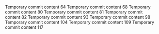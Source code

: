 Temporary commit content 64
Temporary commit content 68
Temporary commit content 80
Temporary commit content 81
Temporary commit content 82
Temporary commit content 93
Temporary commit content 98
Temporary commit content 104
Temporary commit content 109
Temporary commit content 117
